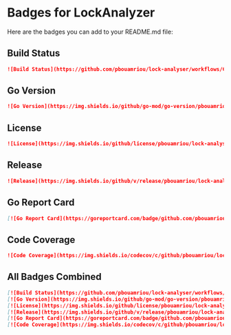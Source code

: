 # Badges for LockAnalyzer

Here are the badges you can add to your README.md file:

## Build Status

```markdown
![Build Status](https://github.com/pbouamriou/lock-analyser/workflows/CI/badge.svg)
```

## Go Version

```markdown
![Go Version](https://img.shields.io/github/go-mod/go-version/pbouamriou/lock-analyser)
```

## License

```markdown
![License](https://img.shields.io/github/license/pbouamriou/lock-analyser)
```

## Release

```markdown
![Release](https://img.shields.io/github/v/release/pbouamriou/lock-analyser)
```

## Go Report Card

```markdown
[![Go Report Card](https://goreportcard.com/badge/github.com/pbouamriou/lock-analyser)](https://goreportcard.com/report/github.com/pbouamriou/lock-analyser)
```

## Code Coverage

```markdown
![Code Coverage](https://img.shields.io/codecov/c/github/pbouamriou/lock-analyser)
```

## All Badges Combined

```markdown
[![Build Status](https://github.com/pbouamriou/lock-analyser/workflows/CI/badge.svg)](https://github.com/pbouamriou/lock-analyser/actions)
[![Go Version](https://img.shields.io/github/go-mod/go-version/pbouamriou/lock-analyser)](https://golang.org/)
[![License](https://img.shields.io/github/license/pbouamriou/lock-analyser)](LICENSE)
[![Release](https://img.shields.io/github/v/release/pbouamriou/lock-analyser)](https://github.com/pbouamriou/lock-analyser/releases)
[![Go Report Card](https://goreportcard.com/badge/github.com/pbouamriou/lock-analyser)](https://goreportcard.com/report/github.com/pbouamriou/lock-analyser)
[![Code Coverage](https://img.shields.io/codecov/c/github/pbouamriou/lock-analyser)](https://codecov.io/gh/pbouamriou/lock-analyser)
```

